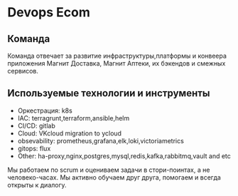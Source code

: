# Devops Ecom

## Команда

Команда отвечает за развитие инфраструктуры,платформы и конвеера приложения Магнит Доставка, Магнит Аптеки, их бэкендов и смежных сервисов.

## Используемые технологии и инструменты

* Оркестрация: k8s
* IAC: terragrunt,terraform,ansible,helm
* CI/CD: gitlab
* Cloud: VKcloud migration to ycloud
* obsevability: prometheus,grafana,elk,loki,victoriametrics
* gitops: flux
* Other: ha-proxy,nginx,postgres,mysql,redis,kafka,rabbitmq,vault and etc

Мы работаем по scrum и оцениваем задачи в стори-поинтах, а не человеко-часах.
Мы активно обучаем друг друга, помогаем и всегда открыты к диалогу.
